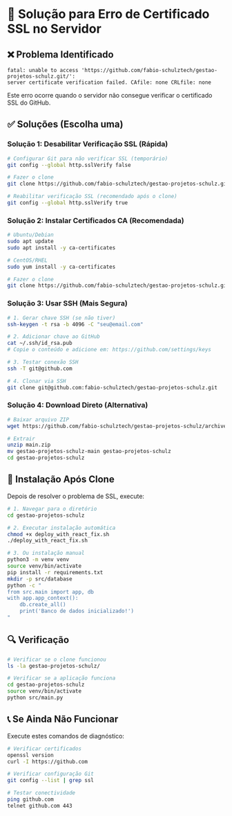 # 🔧 Solução para Erro de Certificado SSL no Servidor

## ❌ Problema Identificado

```
fatal: unable to access 'https://github.com/fabio-schulztech/gestao-projetos-schulz.git/': 
server certificate verification failed. CAfile: none CRLfile: none
```

Este erro ocorre quando o servidor não consegue verificar o certificado SSL do GitHub.

## ✅ Soluções (Escolha uma)

### Solução 1: Desabilitar Verificação SSL (Rápida)

```bash
# Configurar Git para não verificar SSL (temporário)
git config --global http.sslVerify false

# Fazer o clone
git clone https://github.com/fabio-schulztech/gestao-projetos-schulz.git

# Reabilitar verificação SSL (recomendado após o clone)
git config --global http.sslVerify true
```

### Solução 2: Instalar Certificados CA (Recomendada)

```bash
# Ubuntu/Debian
sudo apt update
sudo apt install -y ca-certificates

# CentOS/RHEL
sudo yum install -y ca-certificates

# Fazer o clone
git clone https://github.com/fabio-schulztech/gestao-projetos-schulz.git
```

### Solução 3: Usar SSH (Mais Segura)

```bash
# 1. Gerar chave SSH (se não tiver)
ssh-keygen -t rsa -b 4096 -C "seu@email.com"

# 2. Adicionar chave ao GitHub
cat ~/.ssh/id_rsa.pub
# Copie o conteúdo e adicione em: https://github.com/settings/keys

# 3. Testar conexão SSH
ssh -T git@github.com

# 4. Clonar via SSH
git clone git@github.com:fabio-schulztech/gestao-projetos-schulz.git
```

### Solução 4: Download Direto (Alternativa)

```bash
# Baixar arquivo ZIP
wget https://github.com/fabio-schulztech/gestao-projetos-schulz/archive/main.zip

# Extrair
unzip main.zip
mv gestao-projetos-schulz-main gestao-projetos-schulz
cd gestao-projetos-schulz
```

## 🚀 Instalação Após Clone

Depois de resolver o problema de SSL, execute:

```bash
# 1. Navegar para o diretório
cd gestao-projetos-schulz

# 2. Executar instalação automática
chmod +x deploy_with_react_fix.sh
./deploy_with_react_fix.sh

# 3. Ou instalação manual
python3 -m venv venv
source venv/bin/activate
pip install -r requirements.txt
mkdir -p src/database
python -c "
from src.main import app, db
with app.app_context():
    db.create_all()
    print('Banco de dados inicializado!')
"
```

## 🔍 Verificação

```bash
# Verificar se o clone funcionou
ls -la gestao-projetos-schulz/

# Verificar se a aplicação funciona
cd gestao-projetos-schulz
source venv/bin/activate
python src/main.py
```

## 📞 Se Ainda Não Funcionar

Execute estes comandos de diagnóstico:

```bash
# Verificar certificados
openssl version
curl -I https://github.com

# Verificar configuração Git
git config --list | grep ssl

# Testar conectividade
ping github.com
telnet github.com 443
```
